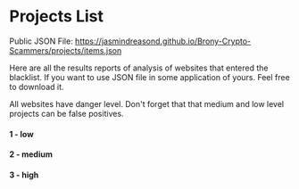 # Projects List

Public JSON File: https://jasmindreasond.github.io/Brony-Crypto-Scammers/projects/items.json

Here are all the results reports of analysis of websites that entered the blacklist. If you want to use JSON file in some application of yours. Feel free to download it. 

All websites have danger level. Don't forget that that medium and low level projects can be false positives.

#### 1 - low

#### 2 - medium

#### 3 - high
